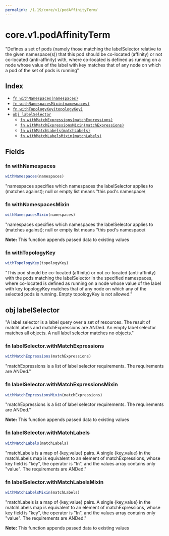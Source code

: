 ```yaml
---
permalink: /1.19/core/v1/podAffinityTerm/
---
```


# core.v1.podAffinityTerm

"Defines a set of pods (namely those matching the labelSelector relative to the given namespace(s)) that this pod should be co-located (affinity) or not co-located (anti-affinity) with, where co-located is defined as running on a node whose value of the label with key <topologyKey> matches that of any node on which a pod of the set of pods is running"

## Index

* [`fn withNamespaces(namespaces)`](#fn-withnamespaces)
* [`fn withNamespacesMixin(namespaces)`](#fn-withnamespacesmixin)
* [`fn withTopologyKey(topologyKey)`](#fn-withtopologykey)
* [`obj labelSelector`](#obj-labelselector)
  * [`fn withMatchExpressions(matchExpressions)`](#fn-labelselectorwithmatchexpressions)
  * [`fn withMatchExpressionsMixin(matchExpressions)`](#fn-labelselectorwithmatchexpressionsmixin)
  * [`fn withMatchLabels(matchLabels)`](#fn-labelselectorwithmatchlabels)
  * [`fn withMatchLabelsMixin(matchLabels)`](#fn-labelselectorwithmatchlabelsmixin)

## Fields

### fn withNamespaces

```ts
withNamespaces(namespaces)
```

"namespaces specifies which namespaces the labelSelector applies to (matches against); null or empty list means \"this pod's namespace\

### fn withNamespacesMixin

```ts
withNamespacesMixin(namespaces)
```

"namespaces specifies which namespaces the labelSelector applies to (matches against); null or empty list means \"this pod's namespace\

**Note:** This function appends passed data to existing values

### fn withTopologyKey

```ts
withTopologyKey(topologyKey)
```

"This pod should be co-located (affinity) or not co-located (anti-affinity) with the pods matching the labelSelector in the specified namespaces, where co-located is defined as running on a node whose value of the label with key topologyKey matches that of any node on which any of the selected pods is running. Empty topologyKey is not allowed."

## obj labelSelector

"A label selector is a label query over a set of resources. The result of matchLabels and matchExpressions are ANDed. An empty label selector matches all objects. A null label selector matches no objects."

### fn labelSelector.withMatchExpressions

```ts
withMatchExpressions(matchExpressions)
```

"matchExpressions is a list of label selector requirements. The requirements are ANDed."

### fn labelSelector.withMatchExpressionsMixin

```ts
withMatchExpressionsMixin(matchExpressions)
```

"matchExpressions is a list of label selector requirements. The requirements are ANDed."

**Note:** This function appends passed data to existing values

### fn labelSelector.withMatchLabels

```ts
withMatchLabels(matchLabels)
```

"matchLabels is a map of {key,value} pairs. A single {key,value} in the matchLabels map is equivalent to an element of matchExpressions, whose key field is \"key\", the operator is \"In\", and the values array contains only \"value\". The requirements are ANDed."

### fn labelSelector.withMatchLabelsMixin

```ts
withMatchLabelsMixin(matchLabels)
```

"matchLabels is a map of {key,value} pairs. A single {key,value} in the matchLabels map is equivalent to an element of matchExpressions, whose key field is \"key\", the operator is \"In\", and the values array contains only \"value\". The requirements are ANDed."

**Note:** This function appends passed data to existing values